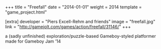 +++
title = "Freefall"
date = "2014-01-01"
weight = 2014
template = "game_project.html"

[extra]
developer = "Piers Excell-Rehm and friends"
image = "freefall.jpg"
link = "http://gamejolt.com/games/action/freefall/31146/"
+++

a (sadly unfinished) exploration/puzzle-based Gameboy-styled platformer made for Gameboy Jam ’14
